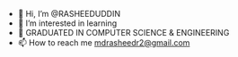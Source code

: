 - 👋 Hi, I’m @RASHEEDUDDIN
- 👀 I’m interested in learning 
- 🌱 GRADUATED IN COMPUTER SCIENCE & ENGINEERING
- 📫 How to reach me mdrasheedr2@gmail.com

<!---
RASHEEDUDDIN/RASHEEDUDDIN is a ✨ special ✨ repository because its `README.md` (this file) appears on your GitHub profile.
You can click the Preview link to take a look at your changes.
--->
